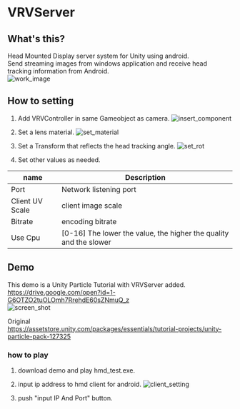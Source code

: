 # VRVServer

## What's this?
Head Mounted Display server system for Unity using android.  
Send streaming images from windows application and receive head tracking information from Android.  
![work_image](http://drive.google.com/uc?export=view&id=11nvW7HNptyBd0bJbXEqdW3aFT4RygGW3)


## How to setting

1. Add VRVController in same Gameobject as camera.
![insert_component](http://drive.google.com/uc?export=view&id=1GxA0WWejB7x7Rvl4xpiy8dCTc63ily2e)

2. Set a lens material.
![set_material](http://drive.google.com/uc?export=view&id=19eMjxGDNjke9dSrZDsjL40Vj9l4Jw1eq)

3. Set a Transform that reflects the head tracking angle.
![set_rot](http://drive.google.com/uc?export=view&id=1uzq7VVe5Gk-cPYvvTskv67szkpE2DpJ0)

4. Set other values as needed.

|name|Description|
----|----
|Port|Network listening port|
|Client UV Scale|client image scale|
|Bitrate|encoding bitrate|
|Use Cpu|[0-16] The lower the value, the higher the quality and the slower|

## Demo
This demo is a Unity Particle Tutorial with VRVServer added.  
https://drive.google.com/open?id=1-G6OTZO2tuOLOmh7RrehdE60sZNmuQ_z  
![screen_shot](http://drive.google.com/uc?export=view&id=12UK5TBf-BnqvtwT-878_EDp9p4Dkr_Ya)  

Original  
https://assetstore.unity.com/packages/essentials/tutorial-projects/unity-particle-pack-127325

### how to play
1. download demo and play hmd_test.exe. 
2. input ip address to hmd client for android. 
![client_setting](http://drive.google.com/uc?export=view&id=1SoBqVSSisKGCfLCijd1LY4LPoBCBCeZT)

3. push "input IP And Port" button. 

